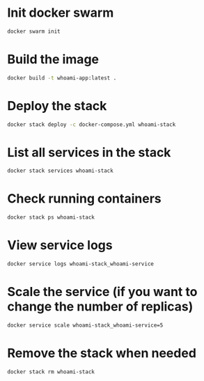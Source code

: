 # Init docker swarm 
```bash
docker swarm init
```

# Build the image
```bash
docker build -t whoami-app:latest .
```

# Deploy the stack
```bash
docker stack deploy -c docker-compose.yml whoami-stack
```

# List all services in the stack
```bash
docker stack services whoami-stack
```

# Check running containers
```bash
docker stack ps whoami-stack
```

# View service logs
```bash
docker service logs whoami-stack_whoami-service
```

# Scale the service (if you want to change the number of replicas)
```bash
docker service scale whoami-stack_whoami-service=5
```

# Remove the stack when needed
```bash
docker stack rm whoami-stack
```

